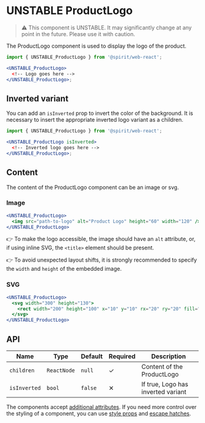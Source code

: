 # UNSTABLE ProductLogo

> ⚠️ This component is UNSTABLE. It may significantly change at any point in the future.
> Please use it with caution.

The ProductLogo component is used to display the logo of the product.

```jsx
import { UNSTABLE_ProductLogo } from '@spirit/web-react';

<UNSTABLE_ProductLogo>
  <!-- Logo goes here -->
</UNSTABLE_ProductLogo>;
```

## Inverted variant

You can add an `isInverted` prop to invert the color of the background.
It is necessary to insert the appropriate inverted logo variant as a children.

```jsx
import { UNSTABLE_ProductLogo } from '@spirit/web-react';

<UNSTABLE_ProductLogo isInverted>
  <!-- Inverted logo goes here -->
</UNSTABLE_ProductLogo>;
```

## Content

The content of the ProductLogo component can be an image or svg.

### Image

```jsx
<UNSTABLE_ProductLogo>
  <img src="path-to-logo" alt="Product Logo" height="60" width="120" />
</UNSTABLE_ProductLogo>
```

👉 To make the logo accessible, the image should have an `alt` attribute, or, if using inline SVG, the `<title>` element
should be present.

👉 To avoid unexpected layout shifts, it is strongly recommended to specify the `width` and `height` of the embedded
image.

### SVG

```jsx
<UNSTABLE_ProductLogo>
  <svg width="300" height="130">
    <rect width="200" height="100" x="10" y="10" rx="20" ry="20" fill="#fff" />
  </svg>
</UNSTABLE_ProductLogo>
```

## API

| Name         | Type        | Default | Required | Description                        |
| ------------ | ----------- | ------- | -------- | ---------------------------------- |
| `children`   | `ReactNode` | `null`  | ✓        | Content of the ProductLogo         |
| `isInverted` | `bool`      | `false` | ✕        | If true, Logo has inverted variant |

The components accept [additional attributes][readme-additional-attributes].
If you need more control over the styling of a component, you can use [style props][readme-style-props]
and [escape hatches][readme-escape-hatches].

[readme-additional-attributes]: https://github.com/lmc-eu/spirit-design-system/blob/main/packages/web-react/README.md#additional-attributes
[readme-escape-hatches]: https://github.com/lmc-eu/spirit-design-system/blob/main/packages/web-react/README.md#escape-hatches
[readme-style-props]: https://github.com/lmc-eu/spirit-design-system/blob/main/packages/web-react/README.md#style-props
